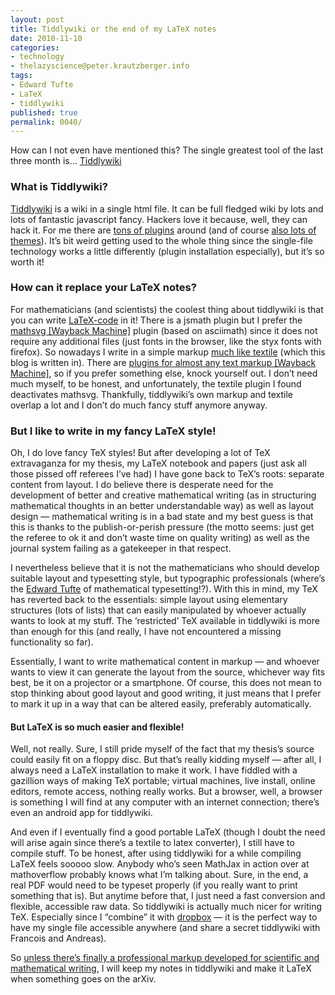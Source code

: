 ```yaml
---
layout: post
title: Tiddlywiki or the end of my LaTeX notes
date: 2010-11-10
categories:
- technology
- thelazyscience@peter.krautzberger.info
tags:
- Edward Tufte
- LaTeX
- tiddlywiki
published: true
permalink: 0040/
---
```


How can I not even have mentioned this? The single greatest tool of the last three month is… [Tiddlywiki](http://tiddlywiki.com/)

### What is Tiddlywiki?

[Tiddlywiki](http://tiddlywiki.com/) is a wiki in a single html file. It can be full fledged wiki by lots and lots of fantastic javascript fancy. Hackers love it because, well, they can hack it. For me there are [tons of plugins](http://customize.tiddlyspace.com/) around (and of course [also lots of themes](http://customize.tiddlyspace.com/)). It’s bit weird getting used to the whole thing since the single-file technology works a little differently (plugin installation especially), but it’s so worth it!

### How can it replace your LaTeX notes?

For mathematicians (and scientists) the coolest thing about tiddlywiki is that you can write [LaTeX-code](http://en.wikipedia.org/wiki/LaTeX) in it! There is a jsmath plugin but I prefer the [mathsvg [Wayback Machine]](https://web.archive.org/web/20130707161357/http://www.math.ist.utl.pt/~psoares/MathSVG.html) plugin (based on asciimath) since it does not require any additional files (just fonts in the browser, like the styx fonts with firefox). So nowadays I write in a simple markup [much like textile](https://en.wikipedia.org/wiki/Textile_(markup_language)) (which this blog is written in). There are [plugins for almost any text markup [Wayback Machine]](https://web.archive.org/web/20110128204422/http://svn.tiddlywiki.org/Trunk/contributors/MartinBudden/formatters/), so if you prefer something else, knock yourself out. I don’t need much myself, to be honest, and unfortunately, the textile plugin I found deactivates mathsvg. Thankfully, tiddlywiki’s own markup and textile overlap a lot and I don’t do much fancy stuff anymore anyway.

### But I like to write in my fancy LaTeX style!

Oh, I do love fancy TeX styles! But after developing a lot of TeX extravaganza for my thesis, my LaTeX notebook and papers (just ask all those pissed off referees I’ve had) I have gone back to TeX’s roots: separate content from layout. I do believe there is desperate need for the development of better and creative mathematical writing (as in structuring mathematical thoughts in an better understandable way) as well as layout design — mathematical writing is in a bad state and my best guess is that this is thanks to the publish-or-perish pressure (the motto seems: just get the referee to ok it and don’t waste time on quality writing) as well as the journal system failing as a gatekeeper in that respect.

I nevertheless believe that it is not the mathematicians who should develop suitable layout and typesetting style, but typographic professionals (where’s the [Edward Tufte](http://www.edwardtufte.com/) of mathematical typesetting!?). With this in mind, my TeX has reverted back to the essentials: simple layout using elementary structures (lots of lists) that can easily manipulated by whoever actually wants to look at my stuff. The ‘restricted’ TeX available in tiddlywiki is more than enough for this (and really, I have not encountered a missing functionality so far).

Essentially, I want to write mathematical content in markup — and whoever wants to view it can generate the layout from the source, whichever way fits best, be it on a projector or a smartphone. Of course, this does not mean to stop thinking about good layout and good writing, it just means that I prefer to mark it up in a way that can be altered easily, preferably automatically.

#### But LaTeX is so much easier and flexible!

Well, not really. Sure, I still pride myself of the fact that my thesis’s source could easily fit on a floppy disc. But that’s really kidding myself — after all, I always need a LaTeX installation to make it work. I have fiddled with a gazillion ways of making TeX portable; virtual machines, live install, online editors, remote access, nothing really works. But a browser, well, a browser is something I will find at any computer with an internet connection; there’s even an android app for tiddlywiki.

And even if I eventually find a good portable LaTeX (though I doubt the need will arise again since there’s a textile to latex converter), I still have to compile stuff. To be honest, after using tiddlywiki for a while compiling LaTeX feels sooooo slow. Anybody who’s seen MathJax in action over at mathoverflow probably knows what I’m talking about. Sure, in the end, a real <span class="caps">PDF</span> would need to be typeset properly (if you really want to print something that is). But anytime before that, I just need a fast conversion and flexible, accessible raw data. So tiddlywiki is actually much nicer for writing TeX. Especially since I “combine” it with [dropbox](http://www.dropbox.com) — it is the perfect way to have my single file accessible anywhere (and share a secret tiddlywiki with Francois and Andreas).

So [unless there’s finally a professional markup developed for scientific and mathematical writing](http://blogs.plos.org/mfenner/2010/11/06/beyond-the-pdf-it-is-time-for-a-workshop/), I will keep my notes in tiddlywiki and make it LaTeX when something goes on the arXiv.
